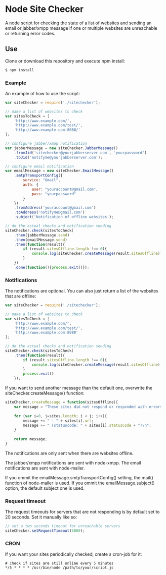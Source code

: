 # Node Site Checker

A node script for checking the state of a list of websites and sending an email or jabber/xmpp message if one or multiple websites are unreachable or returning error codes.

## Use

Clone or download this repository and execute npm install:

```bash
$ npm install
```
### Example

An example of how to use the script:

```javascript
var siteChecker = require('./sitechecker');

// make a list of websites to check
var sitesToCheck = [
	'http://www.example.com/',
	'http://www.example.com/test/',
	'http://www.example.com:8080/'
];

// configure jabber/xmpp notification
var jabberMessage = new siteChecker.JabberMessage()
	.fromJid('sitechecker@yourjabberserver.com', 'yourpassword')
	.toJid('notifyme@yourjabberserver.com');

// configure email notification
var emailMessage = new siteChecker.EmailMessage()
	.smtpTransportConfig({
		service: "Gmail",
		auth: {
			user: "youraccount@gmail.com",
			pass: "yourpassword"
		}
	})
	.fromAddress('youraccount@gmail.com')
	.toAddress('notifyme@gmail.com')
	.subject('Notification of offline websites');

// do the actual checks and notification sending
siteChecker.check(sitesToCheck)
	.then(jabberMessage.send)
	.then(emailMessage.send)
	.then(function(result){
		if (result.sitesOffline.length !== 0){
			console.log(siteChecker.createMessage(result.sitesOffline));
		}
	})
	.done(function(){process.exit()});
```

### Notifications

The notifications are optional. You can also just return a list of the websites that are offline:

```javascript
var siteChecker = require('./sitechecker');

// make a list of websites to check
var sitesToCheck = [
	'http://www.example.com/',
	'http://www.example.com/test/',
	'http://www.example.com:8080'
];

// do the actual checks and notification sending
siteChecker.check(sitesToCheck)
	.then(function(result){
		if (result.sitesOffline.length !== 0){
			console.log(siteChecker.createMessage(result.sitesOffline));
		}
		process.exit()
	});
```

If you want to send another message than the default one, overwrite the siteChecker.createMessage() function:

```javascript
siteChecker.createMessage = function(sitesOffline){
	var message = "These sites did not respond or responded with errors:\n\n";
	
	for (var i=0, j=sites.length; i < j; i++){
		message += " - " + sites[i].url;
		message += " (statuscode: " + sites[i].statusCode + ")\n";
	}
	
	return message;
}
```

The notifications are only sent when there are websites offline.

The jabber/xmpp notifications are sent with node-xmpp. The email notifications are sent with node-mailer.

If you ommit the emailMessage.smtpTransportConfig() setting, the mail() function of node-mailer is used. If you ommit the emailMessage.subject() option, the default subject one is used.

### Request timeout

The request timeouts for servers that are not responding is by default set to 20 seconds. Set it manually like so:

```javascript
// set a two seconds timeout for unreachable servers
siteChecker.setRequestTimeout(5000);
```

### CRON

If you want your sites periodically checked, create a cron-job for it:

```
# check if sites are still online every 5 minutes
*/5 * * * * /usr/bin/node /path/to/your/script.js
```